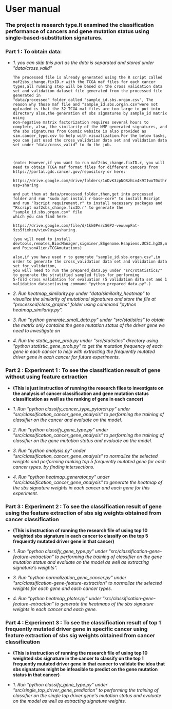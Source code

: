# User manual 

### The project is research type.It examined the classification performance of cancers and gene mutation status using single-based-substitution signatures.

### Part 1 : To obtain data:

* *1. you can skip this part as the data is separated and stored under "data/cross_valid"*
   

      The processed file is already generated using the R script called maf2sbs_change.fixID.r with the TCGA maf files for each cancer types,all running step will be based on the cross validation data set and validation dataset file generated from the processed file generated in 
      "data/processed" folder called "sample_id.sbs.organ.csv", The reason why those maf file and "sample_id.sbs.organ.csv"were not uploaded is that the 32 TCGA maf files are too large to put into directory also,the generation of sbs signatures by sample_id matrix using 
      non-negative matrix factorization requires several hours to complete, also, the similarity of the NMF generated signatures, and the sbs signatures from Cosmic website is also provided as sim.cancer_type.csv to help with visualization.For the below tasks, 
      you can just used the cross_validation data set and validation data set under "data/cross_valid" to do the job.



      (note: However,if you want to run maf2sbs_change.fixID.r, you will need to obtain TCGA maf format files for different cancers from https://portal.gdc.cancer.gov/repository or here:
   
      https://drive.google.com/drive/folders/1oDvK3zpNO8zhLv4k9I1woT0xthrKGdAW?usp=sharing
   
      and put them at data/processed folder,then,get into processed folder and run "sudo apt install r-base-core" to install Rscript and run "Rscript requirement.r" to install necessary packages and "Rscript maf2sbs_change.fixID.r" to generate the "sample_id.sbs.organ.csv" file 
      which you can find here:
   
      https://drive.google.com/file/d/1kk0PercSGP2-vewuwpFat-9zs5fixhzm/view?usp=sharing.
   
      (you will need to install devtools,remotes,BiocManager,sigminer,BSgenome.Hsapiens.UCSC.hg38,maftools and PoisonAlien/TCGAmutations)
      
      also,if you have used r to generate "sample_id.sbs.organ.csv",in order to generate the cross_validation data set and validation data set for validation, 
      you will need to run the prepared_data.py under "src/statistics/" to generate the stratified sampled files for performing 
      5-fold cross validation for evaluation (5 validation data set and 1 validation dataset)using command "python prepared_data.py".)


* *2. Run heatmap_similarity.py under "data/similarity_heatmap" to visualize the similarity of mutational signatures and store the file at "processed/class_graphs" folder using command "python heatmap_similarity.py".*

   
* *3. Run "python generate_small_data.py" under "src/statistics" to obtain the matrix only contains the gene mutation status of the driver gene we need to investigate on*


* *4. Run the static_gene_prob.py under "src/statistics" directory using "python statistic_gene_prob.py" to get the mutation frequency of each gene in each cancer to help with extracting the frequently mutated driver gene in each cancer for future experiments.* 



### Part 2 : Experiment 1 : To see the classification result of gene without using feature extraction

- **(This is just instruction of running the research files to investigate on the analysis of cancer classification and gene mutation status classification as well as the ranking of gene in each cancer)**
 
* *1. Run "python classify_cancer_type_pytorch.py" under "src/classification_cancer_gene_analysis" to performing the training of classifier on 
   the cancer and evaluate on the model.*
  
   
* *2. Run "python classify_gene_type.py" under "src/classification_cancer_gene_analysis" to performing the training of classifier on 
   the gene mutation status and evaluate on the model.*
  
   
* *3. Run "python analysis.py" under "src/classification_cancer_gene_analysis" to normalize the selected weights and performing ranking top 5 frequently mutated gene for each cancer types.
   by finding intersections.*
  

* *4. Run "python heatmap_generator.py" under "src/classification_cancer_gene_analysis" to generate the heatmap of the sbs signature weights in each cancer and each gene for this experiment.*
   
   


   
### Part 3 : Experiment 2 : To see the classification result of gene using the feature extraction of sbs sig weights obtained from cancer classification

- **(This is instruction of running the research file of using top 10 weighted sbs signature in each cancer to classify on the top 5 frequently mutated driver gene in that cancer)**

* *1. Run "python classify_gene_type.py" under "src/classification-gene-feature-extraction" to performing the training of classifier on 
   the gene mutation status and evaluate on the model as well as extracting signature's weights".*
  
   
* *3. Run "python normalization_gene_cancer.py" under "src/classification-gene-feature-extraction" to normalize the selected weights for each gene and each cancer types.*


* *4. Run "python heatmap_ploter.py" under "src/classification-gene-feature-extraction" to generate the heatmaps of the sbs signature weights in each cancer and each gene.*



   


### Part 4 : Experiment 3 : To see the classification result of top 1 frequently mutated driver gene in specific cancer using feature extraction of sbs sig weights obtained from cancer classification

- **(This is instruction of running the research file of using top 10 weighted sbs signature in the cancer to classify on the top 1 frequently mutated driver gene in that cancer to validate the idea that sbs signatures might be infeasible to predict on the gene mutation status in that cancer)** 


* *1. Run "python classify_gene_type.py" under "src/single_top_driver_gene_prediction" to performing the training of classifier on 
   the single top driver gene's mutation status and evaluate on the model as well as extracting signature weights.*
   

